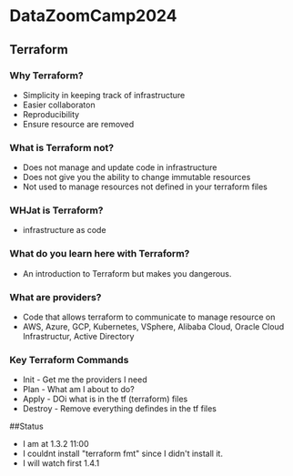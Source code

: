 # DataZoomCamp2024

## Terraform

### Why Terraform?
- Simplicity in keeping track of infrastructure
- Easier collaboraton
- Reproducibility
- Ensure resource are removed

### What is Terraform not?
- Does not manage and update code in infrastructure
- Does not give you the ability to change immutable resources
- Not used to manage resources not defined in your terraform files

### WHJat is Terraform?
- infrastructure as code

### What do you learn here with Terraform?
- An introduction to Terraform but makes you dangerous.

### What are providers?
- Code that allows terraform to communicate to manage resource on
- AWS, Azure, GCP, Kubernetes, VSphere, Alibaba Cloud, Oracle Cloud Infrastructur, Active Directory

### Key Terraform Commands
  - Init - Get me the providers I need
  - Plan - What am I about to do?
  - Apply - DOi what is in the tf (terraform) files
  - Destroy - Remove everything defindes in the tf files

##Status
- I am at 1.3.2 11:00
- I couldnt  install "terraform fmt" since I didn't install it.
- I will watch first 1.4.1
